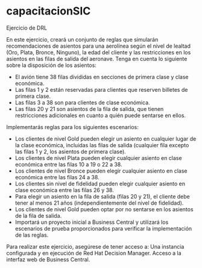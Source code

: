 # capacitacionSIC

Ejercicio de DRL

En este ejercicio, creará un conjunto de reglas que simularán recomendaciones de asientos para una aerolínea según el nivel de lealtad (Oro, Plata, Bronce, Ninguno), la edad del cliente y las restricciones en los asientos en las filas de salida del aeronave.
Tenga en cuenta lo siguiente sobre la disposición de los asientos:
- El avión tiene 38 filas divididas en secciones de primera clase y clase económica.
- Las filas 1 y 2 están reservadas para clientes que reserven billetes de primera clase.
- Las filas 3 a 38 son para clientes de clase económica.
- Las filas 20 y 21 son asientos de la fila de salida, que tienen restricciones adicionales en cuanto a quién puede sentarse en ellos.

Implementarás reglas para los siguientes escenarios:

- Los clientes de nivel Gold pueden elegir un asiento en cualquier lugar de la clase económica, incluidas las filas de salida (cualquier fila excepto las filas 1 y 2, los asientos de primera clase).
- Los clientes de nivel Plata pueden elegir cualquier asiento en clase económica entre las filas 10 a 19 o 22 a 38.
- Los clientes de nivel Bronce pueden elegir cualquier asiento en clase económica entre las filas 24 a 38.
- Los clientes sin nivel de fidelidad pueden elegir cualquier asiento en clase económica entre las filas 26 y 38.
- Para elegir un asiento en la fila de salida (filas 20 y 21), el cliente debe tener al menos 21 años (independientemente del nivel de fidelidad).
- Los clientes de nivel Gold pueden optar por no sentarse en los asientos de la fila de salida.
- Importará un proyecto inicial a Business Central y utilizará los escenarios de prueba proporcionados para verificar la implementación de las reglas.

Para realizar este ejercicio, asegúrese de tener acceso a:
Una instancia configurada y en ejecución de Red Hat Decision Manager.
Acceso a la interfaz web de Business Central.
